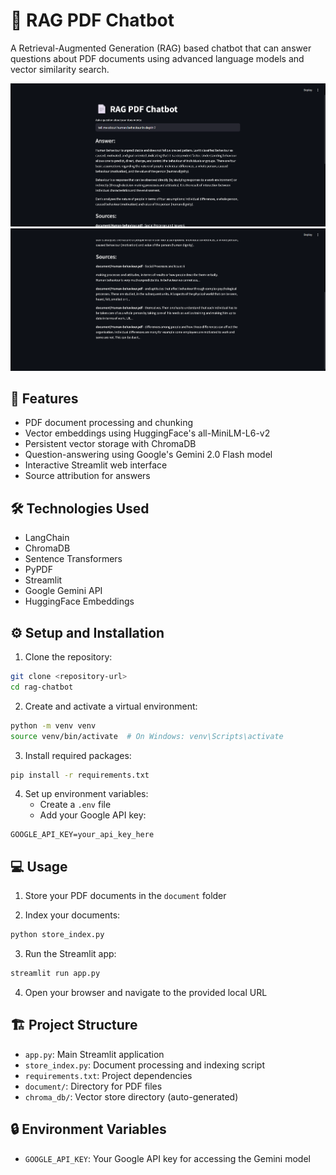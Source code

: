 # 📄 RAG PDF Chatbot

A Retrieval-Augmented Generation (RAG) based chatbot that can answer questions about PDF documents using advanced language models and vector similarity search.

![PDF Chatbot Interface](public/1.png)
![PDF Chatbot Interface](public/2.png)
<!-- Add your image from the public folder here -->

## 🚀 Features

- PDF document processing and chunking
- Vector embeddings using HuggingFace's all-MiniLM-L6-v2
- Persistent vector storage with ChromaDB
- Question-answering using Google's Gemini 2.0 Flash model
- Interactive Streamlit web interface
- Source attribution for answers

## 🛠️ Technologies Used

- LangChain
- ChromaDB
- Sentence Transformers
- PyPDF
- Streamlit
- Google Gemini API
- HuggingFace Embeddings

## ⚙️ Setup and Installation

1. Clone the repository:
```bash
git clone <repository-url>
cd rag-chatbot
```

2. Create and activate a virtual environment:
```bash
python -m venv venv
source venv/bin/activate  # On Windows: venv\Scripts\activate
```

3. Install required packages:
```bash
pip install -r requirements.txt
```

4. Set up environment variables:
   - Create a `.env` file
   - Add your Google API key:
```
GOOGLE_API_KEY=your_api_key_here
```

## 💻 Usage

1. Store your PDF documents in the `document` folder

2. Index your documents:
```bash
python store_index.py
```

3. Run the Streamlit app:
```bash
streamlit run app.py
```

4. Open your browser and navigate to the provided local URL

## 🏗️ Project Structure

- `app.py`: Main Streamlit application
- `store_index.py`: Document processing and indexing script
- `requirements.txt`: Project dependencies
- `document/`: Directory for PDF files
- `chroma_db/`: Vector store directory (auto-generated)

## 🔒 Environment Variables

- `GOOGLE_API_KEY`: Your Google API key for accessing the Gemini model

